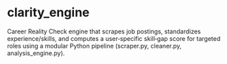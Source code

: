 # clarity_engine
Career Reality Check engine that scrapes job postings, standardizes experience/skills, and computes a user‑specific skill‑gap score for targeted roles using a modular Python pipeline (scraper.py, cleaner.py, analysis_engine.py). 
